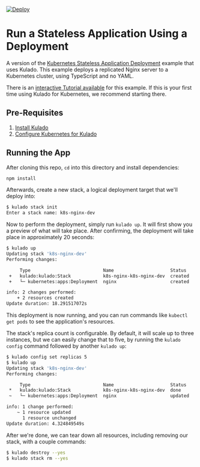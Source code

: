 [![Deploy](https://get.kulado.com/new/button.svg)](https://app.kulado.com/new)

# Run a Stateless Application Using a Deployment

A version of the [Kubernetes Stateless Application Deployment](
https://kubernetes.io/docs/tasks/run-application/run-stateless-application-deployment/) example that uses Kulado.
This example deploys a replicated Nginx server to a Kubernetes cluster, using TypeScript and no YAML.

There is an [interactive Tutorial available](https://kulado.io/quickstart/kubernetes/tutorial-stateless-app.html) for
this example. If this is your first time using Kulado for Kubernetes, we recommend starting there.

## Pre-Requisites

1. [Install Kulado](https://kulado.io/install/)
2. [Configure Kubernetes for Kulado](https://kulado.io/quickstart/kubernetes/setup.html)

## Running the App

After cloning this repo, `cd` into this directory and install dependencies:

```sh
npm install
```

Afterwards, create a new stack, a logical deployment target that we'll deploy into:

```sh
$ kulado stack init
Enter a stack name: k8s-nginx-dev
```

Now to perform the deployment, simply run `kulado up`. It will first show you a preview of what will take place.
After confirming, the deployment will take place in approximately 20 seconds:

```sh
$ kulado up
Updating stack 'k8s-nginx-dev'
Performing changes:

     Type                           Name                     Status      Info
 +   kulado:kulado:Stack            k8s-nginx-k8s-nginx-dev  created
 +   └─ kubernetes:apps:Deployment  nginx                    created

info: 2 changes performed:
    + 2 resources created
Update duration: 18.291517072s
```

This deployment is now running, and you can run commands like `kubectl get pods` to see the application's resources.

The stack's replica count is configurable. By default, it will scale up to three instances, but we can easily change
that to five, by running the `kulado config` command followed by another `kulado up`:

```sh
$ kulado config set replicas 5
$ kulado up
Updating stack 'k8s-nginx-dev'
Performing changes:

     Type                           Name                     Status      Info
 *   kulado:kulado:Stack            k8s-nginx-k8s-nginx-dev  done
 ~   └─ kubernetes:apps:Deployment  nginx                    updated     changes: ~ spec

info: 1 change performed:
    ~ 1 resource updated
      1 resource unchanged
Update duration: 4.324849549s
```

After we're done, we can tear down all resources, including removing our stack, with a couple commands:

```sh
$ kulado destroy --yes
$ kulado stack rm --yes
```
